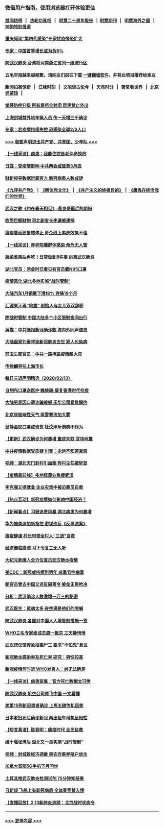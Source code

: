### [微信用户指南，使用浏览器打开体验更佳](https://github.com/gfw-breaker/banned-news1/blob/master/indexes/wechat-guide.md?t=0)
#### [禁闻热榜](热点新闻.md?t=0)  &nbsp;&nbsp;|&nbsp;&nbsp; [法轮功真相](https://github.com/gfw-breaker/truth/blob/master/README.md?t=0) &nbsp;&nbsp;|&nbsp;&nbsp; [明慧二十周年报告](https://github.com/gfw-breaker/mh-reports/blob/master/README.md?t=0) &nbsp;&nbsp;|&nbsp;&nbsp;[明慧期刊](https://github.com/gfw-breaker/mh-qikan) &nbsp;&nbsp;|&nbsp;&nbsp; [明慧海外之窗](https://github.com/gfw-breaker/mh-news/blob/master/README.md?t=0) &nbsp;&nbsp;|&nbsp;&nbsp; [神韵特别报道](https://github.com/gfw-breaker/mh-news/blob/master/shenyun.md?t=0)
#### [重庆频现“第四代感染”专家忧疫情恐扩大](../pages/nsc413/n11868724.md?t=02142102) 
#### [专家：中国首季增长或为负6%](../pages/nsc413/n11868582.md?t=02142102) 
#### [防武汉肺炎 台湾将河南浙江省列一级流行区](../pages/nsc413/n11868612.md?t=02142102) 
#### 五毛举报越来越频繁，请网友们前往下载 [一键翻墙软件](https://github.com/gfw-breaker/ssr-accounts)，并将此项目推荐给亲友
#### [新闻拍案惊奇](https://github.com/gfw-breaker/banned-news1/blob/master/pages/link4.md) &nbsp;&nbsp;|&nbsp;&nbsp; [江峰时刻](https://github.com/gfw-breaker/banned-news1/blob/master/pages/link4.md) &nbsp;&nbsp;|&nbsp;&nbsp; [文昭谈古论今](https://github.com/gfw-breaker/banned-news1/blob/master/pages/link4.md) &nbsp;&nbsp;|&nbsp;&nbsp; [天亮时分](https://github.com/gfw-breaker/banned-news1/blob/master/pages/link4.md) &nbsp;&nbsp;|&nbsp;&nbsp; [萧茗看世界](https://github.com/gfw-breaker/banned-news1/blob/master/pages/link4.md) &nbsp;&nbsp;|&nbsp;&nbsp; [北京老茶馆](https://github.com/gfw-breaker/banned-news1/blob/master/pages/link4.md) &nbsp;&nbsp;|&nbsp;&nbsp; 
#### [孝感防控升级 所有屋苑全封闭 居民禁止外出](../pages/nsc413/n11868558.md?t=02142102) 
#### [上海封城禁外地车辆人员 传一天增三千确诊](../pages/nsc413/n11868378.md?t=02142102) 
#### [专家：若疫情持续失控 恐感染全球2/3人口](../pages/nsc413/n11868428.md?t=02142102) 
#### [>>> 我要声明退出共产党、共青团、少年队 <<<](https://github.com/begood0513/goodnews/blob/master/quit/letter.md) 
#### [【一线采访】病患：我能住院是老伴命换的](../pages/nsc413/n11867769.md?t=02142102) 
#### [日媒：受疫情影响 中共两会或延至3月底](../pages/nsc413/n11868231.md?t=02142102) 
#### [财新报导数据远超官方 新冠病患人数成谜](../pages/nsc413/n11868190.md?t=02142102) 
#### [《九评共产党》](https://github.com/begood0513/9ping.md/blob/master/README.md) &nbsp;|&nbsp; [《解体党文化》](../../../../jtdwh.md/blob/master/README.md)  &nbsp;|&nbsp; [《共产主义的终极目的》](../../../../gczydzjmd.md/blob/master/README.md) &nbsp;|&nbsp; [《魔鬼在统治我们的世界》](../../../../mgztzwmdsj.md/blob/master/README.md) 
#### [武汉之歌《约在春天相见》:善良是最后的期盼](../pages/nsc413/n11868413.md?t=02142102) 
#### [收受巨额财物 河北副省长李谦被逮捕](../pages/nsc413/n11868451.md?t=02142102) 
#### [瘟疫蔓延致售楼停止 房企线上卖房效果不佳](../pages/nsc413/n11868146.md?t=02142102) 
#### [【一线采访】养老院爆群体感染 命危无人管](../pages/nsc413/n11868341.md?t=02142102) 
#### [蔬菜煮熟后再吃！日常做到8件事 远离武汉肺炎](../pages/nsc413/n11867364.md?t=02142102) 
#### [湖北官员：两会时已看见有官员戴N95口罩](../pages/nsc413/n11867926.md?t=02142102) 
#### [疫情恶化 湖北多地实施“战时管制”](../pages/nsc413/n11868179.md?t=02142102) 
#### [大陆汽车1月销量下滑18% 连降19个月](../pages/nsc413/n11867516.md?t=02142102) 
#### [汇源果汁再“地震” 创始人与女儿双双辞职](../pages/nsc413/n11867908.md?t=02142102) 
#### [除战时管制 中国大陆多个小区限制夜间出行](../pages/nsc413/n11867833.md?t=02142102) 
#### [英媒：中共低报新冠确诊数 海内外同声谴责](../pages/nsc413/n11867421.md?t=02142102) 
#### [大陆画家刘寿祥染新冠肺炎去世 家人也染病](../pages/nsc413/n11867813.md?t=02142102) 
#### [前卫生部官员：中共一路掩盖疫情酿大灾](../pages/nsc413/n11867590.md?t=02142102) 
#### [传徐麟将任上海市长](../pages/nsc413/n11867709.md?t=02142102) 
#### [每日三退声明精选（2020/02/13）](../pages/nsc413/n11867712.md?t=02142102) 
#### [自制布口罩送医护 魏绮珊:康复香港时代抗疫](../pages/nsc413/n11867481.md?t=02142102) 
#### [大陆男星因口罩诈骗被抓 乐华公司紧急解约](../pages/nsc413/n11867354.md?t=02142102) 
#### [北京现极端性天气 雨雪寒流加大雾](../pages/nsc413/n11867619.md?t=02142102) 
#### [翁静晶叹口罩成奇货 杜汶泽斥港府不作为](../pages/nsc413/n11867016.md?t=02142102) 
#### [【更新】武汉确诊为何暴增 重症失联 官场地震](../pages/nsc413/n11801312.md?t=02142102) 
#### [中共疫情数据受质疑 川普：永远不知道真假](../pages/nsc413/n11867195.md?t=02142102) 
#### [视频：湖北天门封村引血案 传村主任被斩首](../pages/nsc413/n11867382.md?t=02142102) 
#### [【疫情最前线】多地殡葬业急援武汉](../pages/nsc413/n11866914.md?t=02142102) 
#### [李克强又提就业 企业灾难中被迫裁员自救](../pages/nsc413/n11867323.md?t=02142102) 
#### [【热点互动】新冠疫情如何影响中国经济？](../pages/nsc413/n11867208.md?t=02142102) 
#### [【新闻看点】习掀追责风暴 湖北病患为何暴增](../pages/nsc413/n11867035.md?t=02142102) 
#### [华为被美追加新指控 密谋违反《反黑法案》](../pages/nsc413/n11867191.md?t=02142102) 
#### [瘟疫肆虐 村长带领全村人“三退”自救](../pages/nsc413/n11861714.md?t=02142102) 
#### [经济濒临崩溃 习下令复工无人听](../pages/nsc413/n11867269.md?t=02142102) 
#### [大纪元新唐人全方位直击武汉肺炎疫情](../pages/nsc413/n11859405.md?t=02142102) 
#### [美CDC：新冠或持续到明年 成季节性病毒](../pages/nsc413/n11867279.md?t=02142102) 
#### [朝官员曾去中国又违反隔离令 被金正恩枪决](../pages/nsc413/n11867087.md?t=02142102) 
#### [分析：武汉确诊人数激增一万三的秘密](../pages/nsc413/n11866187.md?t=02142102) 
#### [武汉医生：冤魂太多 夜空满是他们的哭喊](../pages/nsc413/n11867107.md?t=02142102) 
#### [防武汉肺炎 各国对中国人入境管制措施一览](../pages/nsc413/n11838726.md?t=02142102) 
#### [WHO三名专家组成员周一抵京 三天静悄悄](../pages/nsc413/n11866947.md?t=02142102) 
#### [武汉殡仪馆传急招搬尸工 要求“不怕鬼”惹议](../pages/nsc413/n11866834.md?t=02142102) 
#### [新冠肺炎感染率及死亡率 研究：男性较高](../pages/nsc413/n11866956.md?t=02142102) 
#### [新冠疫情何时退 WHO发言人：尚无法确定](../pages/nsc413/n11866864.md?t=02142102) 
#### [【一线采访】病患家属：官方死亡数据太可笑](../pages/nsc413/n11866840.md?t=02142102) 
#### [防武汉肺炎 航空公司停飞中国 一文看懂](../pages/nsc413/n11866800.md?t=02142102) 
#### [美第15例新冠患者确诊 上周五随包机回美](../pages/nsc413/n11866852.md?t=02142102) 
#### [日本老妇死后确诊新冠 两出租车司机呈阳性](../pages/nsc413/n11866755.md?t=02142102) 
#### [【珍言真语】陈竟明：瘟疫时代 全民自救](../pages/nsc413/n11866765.md?t=02142102) 
#### [继十堰张湾后 湖北又一县实施“战时管制”](../pages/nsc413/n11866748.md?t=02142102) 
#### [视频：封城致经济凋敝 果农弃果养殖户放生](../pages/nsc413/n11866120.md?t=02142102) 
#### [加拿大首部5G手机下月问世](../pages/nsc413/n11864631.md?t=02142102) 
#### [土耳其推武汉肺炎检测试剂 75分钟知结果](../pages/nsc413/n11866520.md?t=02142102) 
#### [日新规 飞机上有新冠病患 全体乘客禁入境](../pages/nsc413/n11866233.md?t=02142102) 
#### [【直播回放】2.13新肺炎追踪：北京战时状态令](../pages/nsc413/n11866261.md?t=02142102) 

----
#### [ >>> 更早内容 <<< ](../indexes/nsc413-earlier.md)
